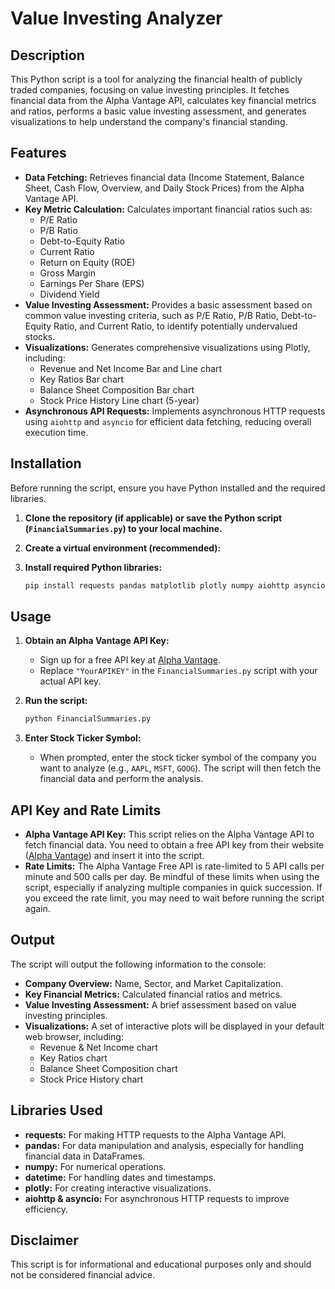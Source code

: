 # Value Investing Analyzer

## Description

This Python script is a tool for analyzing the financial health of publicly traded companies, focusing on value investing principles. It fetches financial data from the Alpha Vantage API, calculates key financial metrics and ratios, performs a basic value investing assessment, and generates visualizations to help understand the company's financial standing.

## Features

*   **Data Fetching:** Retrieves financial data (Income Statement, Balance Sheet, Cash Flow, Overview, and Daily Stock Prices) from the Alpha Vantage API.
*   **Key Metric Calculation:** Calculates important financial ratios such as:
    *   P/E Ratio
    *   P/B Ratio
    *   Debt-to-Equity Ratio
    *   Current Ratio
    *   Return on Equity (ROE)
    *   Gross Margin
    *   Earnings Per Share (EPS)
    *   Dividend Yield
*   **Value Investing Assessment:** Provides a basic assessment based on common value investing criteria, such as P/E Ratio, P/B Ratio, Debt-to-Equity Ratio, and Current Ratio, to identify potentially undervalued stocks.
*   **Visualizations:** Generates comprehensive visualizations using Plotly, including:
    *   Revenue and Net Income Bar and Line chart
    *   Key Ratios Bar chart
    *   Balance Sheet Composition Bar chart
    *   Stock Price History Line chart (5-year)
*   **Asynchronous API Requests:** Implements asynchronous HTTP requests using `aiohttp` and `asyncio` for efficient data fetching, reducing overall execution time.

## Installation

Before running the script, ensure you have Python installed and the required libraries.

1.  **Clone the repository (if applicable) or save the Python script (`FinancialSummaries.py`) to your local machine.**

2.  **Create a virtual environment (recommended):**


3.  **Install required Python libraries:**

    ```bash
    pip install requests pandas matplotlib plotly numpy aiohttp asyncio
    ```

## Usage

1.  **Obtain an Alpha Vantage API Key:**
    *   Sign up for a free API key at [Alpha Vantage](https://www.alphavantage.co/).
    *   Replace `"YourAPIKEY"` in the `FinancialSummaries.py` script with your actual API key.

2.  **Run the script:**

    ```bash
    python FinancialSummaries.py
    ```

3.  **Enter Stock Ticker Symbol:**
    *   When prompted, enter the stock ticker symbol of the company you want to analyze (e.g., `AAPL`, `MSFT`, `GOOG`). The script will then fetch the financial data and perform the analysis.

## API Key and Rate Limits

*   **Alpha Vantage API Key:** This script relies on the Alpha Vantage API to fetch financial data. You need to obtain a free API key from their website ([Alpha Vantage](https://www.alphavantage.co/)) and insert it into the script.
*   **Rate Limits:** The Alpha Vantage Free API is rate-limited to 5 API calls per minute and 500 calls per day. Be mindful of these limits when using the script, especially if analyzing multiple companies in quick succession. If you exceed the rate limit, you may need to wait before running the script again.

## Output

The script will output the following information to the console:

*   **Company Overview:** Name, Sector, and Market Capitalization.
*   **Key Financial Metrics:** Calculated financial ratios and metrics.
*   **Value Investing Assessment:** A brief assessment based on value investing principles.
*   **Visualizations:**  A set of interactive plots will be displayed in your default web browser, including:
    *   Revenue & Net Income chart
    *   Key Ratios chart
    *   Balance Sheet Composition chart
    *   Stock Price History chart

## Libraries Used

*   **requests:** For making HTTP requests to the Alpha Vantage API.
*   **pandas:** For data manipulation and analysis, especially for handling financial data in DataFrames.
*   **numpy:** For numerical operations.
*   **datetime:** For handling dates and timestamps.
*   **plotly:** For creating interactive visualizations.
*   **aiohttp & asyncio:** For asynchronous HTTP requests to improve efficiency.

## Disclaimer

This script is for informational and educational purposes only and should not be considered financial advice.
